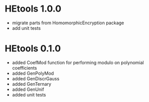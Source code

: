 # HEtools 1.0.0

* migrate parts from HomomorphicEncryption package
* add unit tests

# HEtools 0.1.0

* added CoefMod function for performing modulo on polynomial coefficients
* added GenPolyMod
* added GenDiscrGauss
* added GenTernary
* added GenUnif
* added unit tests
